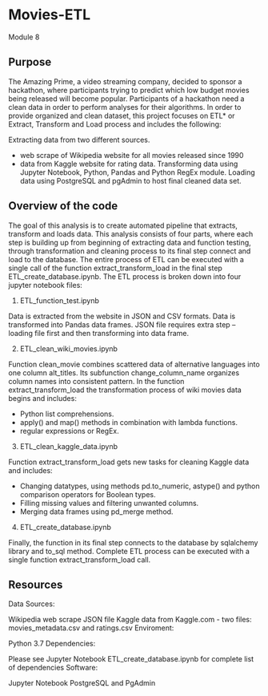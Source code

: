# Movies-ETL
Module 8


## Purpose

The Amazing Prime, a video streaming company, decided to sponsor a hackathon, where participants trying to predict which low budget movies being released will become popular. Participants of a hackathon need a clean data in order to perform analyses for their algorithms. In order to provide organized and clean dataset, this project focuses on ETL* or Extract, Transform and Load process and includes the following:

Extracting data from two different sources.
  * web scrape of Wikipedia website for all movies released since 1990
  * data from Kaggle website for rating data.
Transforming data using Jupyter Notebook, Python, Pandas and Python RegEx module.
Loading data using PostgreSQL and pgAdmin to host final cleaned data set.

## Overview of the code

The goal of this analysis is to create automated pipeline that extracts, transform and loads data. This analysis consists of four parts, where each step is building up from beginning of extracting data and function testing, through transformation and cleaning process to its final step connect and load to the database. The entire process of ETL can be executed with a single call of the function extract_transform_load in the final step ETL_create_database.ipynb. The ETL process is broken down into four jupyter notebook files:

1. ETL_function_test.ipynb

  Data is extracted from the website in JSON and CSV formats.
  Data is transformed into Pandas data frames.
  JSON file requires extra step – loading file first and then transforming into data frame.

2. ETL_clean_wiki_movies.ipynb

  Function clean_movie combines scattered data of alternative languages into one column alt_titles.
  Its subfunction change_column_name organizes column names into consistent pattern.
  In the function extract_transform_load the transformation process of wiki movies data begins and includes:

   - Python list comprehensions.
   - apply() and map() methods in combination with lambda functions.
   - regular expressions or RegEx.

3. ETL_clean_kaggle_data.ipynb

  Function extract_transform_load gets new tasks for cleaning Kaggle data and includes:

   - Changing datatypes, using methods pd.to_numeric, astype() and python comparison operators for Boolean types.
   - Filling missing values and filtering unwanted columns.
   - Merging data frames using pd_merge method.

4. ETL_create_database.ipynb

  Finally, the function in its final step connects to the database by sqlalchemy library and to_sql method.
  Complete ETL process can be executed with a single function extract_transform_load call.

## Resources

Data Sources:

  Wikipedia web scrape JSON file
  Kaggle data from Kaggle.com - two files: movies_metadata.csv and ratings.csv
Enviroment:

  Python 3.7
  Dependencies:

Please see Jupyter Notebook ETL_create_database.ipynb for complete list of dependencies
Software:

  Jupyter Notebook
  PostgreSQL and PgAdmin
